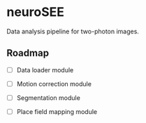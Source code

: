 # neuroSEE

Data analysis pipeline for two-photon images.

## Roadmap
- [ ] Data loader module
- [ ] Motion correction module
- [ ] Segmentation module
- [ ] Place field mapping module

